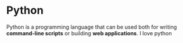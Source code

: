 # Python

Python is a programming language that can be used both for writing **command-line scripts** or building **web applications**.
I love python
